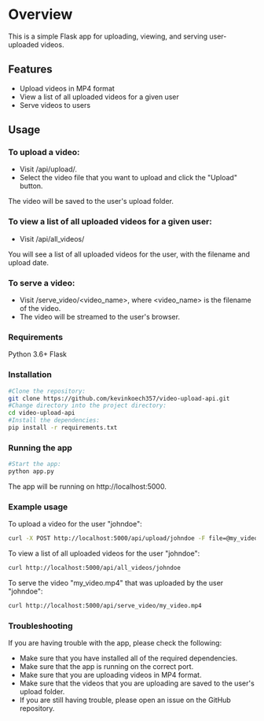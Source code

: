 # Overview

This is a simple Flask app for uploading, viewing, and serving user-uploaded videos.

## Features

* Upload videos in MP4 format
* View a list of all uploaded videos for a given user
* Serve videos to users

## Usage

### To upload a video:

* Visit /api/upload/.
* Select the video file that you want to upload and click the "Upload" button.

The video will be saved to the user's upload folder.

### To view a list of all uploaded videos for a given user:

* Visit /api/all_videos/

You will see a list of all uploaded videos for the user, with the filename and upload date.

### To serve a video:

* Visit /serve_video/<video_name>, where <video_name> is the filename of the video.
* The video will be streamed to the user's browser.

### Requirements

Python 3.6+
Flask

### Installation
```bash
#Clone the repository:
git clone https://github.com/kevinkoech357/video-upload-api.git
#Change directory into the project directory:
cd video-upload-api
#Install the dependencies:
pip install -r requirements.txt
```

### Running the app
```bash
#Start the app:
python app.py
```
The app will be running on http://localhost:5000.

### Example usage

To upload a video for the user "johndoe":
```bash
curl -X POST http://localhost:5000/api/upload/johndoe -F file=@my_video.mp4
```
To view a list of all uploaded videos for the user "johndoe":
```bash
curl http://localhost:5000/api/all_videos/johndoe
```
To serve the video "my_video.mp4" that was uploaded by the user "johndoe":
```bash
curl http://localhost:5000/api/serve_video/my_video.mp4
```

### Troubleshooting

If you are having trouble with the app, please check the following:

* Make sure that you have installed all of the required dependencies.
* Make sure that the app is running on the correct port.
* Make sure that you are uploading videos in MP4 format.
* Make sure that the videos that you are uploading are saved to the user's upload folder.
* If you are still having trouble, please open an issue on the GitHub repository.

